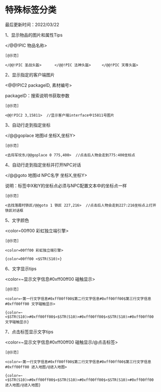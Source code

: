  # 特殊标签分类 
 
 最后更新时间：2022/03/22  


  
1、显示物品的图片和属性Tips  
  
</@@!PIC 物品名称>  
  
```
[@示范]

</@@!PIC 圣战头盔>      </@@!PIC 法神头盔>     </@@!PIC 天尊头盔>
```
  
2、显示指定的客户端图片  
  
<@@!PIC2 packageID, 素材编号>  
  
packageID：搜索说明书获取参数  
  
```
[@示范]

<@@!PIC2 3,15811>  //显示客户端interface中15811号图片
```
  
3、自动行走到指定坐标  
  
</@@goplace 地图id 坐标X,坐标Y>  
  
```
[@示范]

<去将军坟东/@@goplace 0 775,400>  //点击后人物会走到775:400坐标点
```
  
4、自动行走到指定坐标并打开NPC对话  
  
</@@goto 地图id NPC名字 坐标X,坐标Y>  
  
说明：标签中X和Y的坐标点必须与NPC配置文本中的坐标点一样  
  
```
[@示范]

<去找落霞村铁匠/@@goto 1 铁匠 227,216>  //点击后人物会走到227:216坐标点上打开铁匠对话框
```
  
5、文字颜色  
  
<color=00ff00 彩虹独立端引擎>  
  
```
[@示范]

<color=00ff00 彩虹独立端引擎>

{color=00ff00 <$STR(S10)>}

```
  
6、文字显示tips  
  
<color=~显示文字信息#0xff00ff00 碰触显示>  
  
```
[@示范]

<color=~第一行文字信息#0xff00ff00$第二行文字信息#0xff00ff00$第三行文字信息#0xff00ff00 文字碰触显示>

{color=~<$STR(S10)>#0xff00ff00$<$STR(S10)>#0xff00ff00$<$STR(S10)>#0xff00ff00 文字碰触显示}
```
  
7、点击标签显示文字tips  
  
<color=~显示文字信息#0xff00ff00 碰触显示/@点击标签>  
  
```
[@示范]

<color=~第一行文字信息#0xff00ff00$第二行文字信息#0xff00ff00$第三行文字信息#0xff00ff00 进入地图/@进入地图>

{color=~<$STR(S10)>#0xff00ff00$<$STR(S10)>#0xff00ff00$<$STR(S10)>#0xff00ff00 进入地图/@进入地图}
```